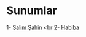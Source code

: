 # Sunumlar

1- [Salim Şahin](https://www.canva.com/design/DAGc_1R8e10/8xkMi-psa-EBTYi-tBwqIA/edit?utm_content=DAGc_1R8e10&utm_campaign=designshare&utm_medium=link2&utm_source=sharebutton)
<br
2- [Habiba](https://www.canva.com/design/DAGc_1bn1Dk/9FXGsNccFRt4Iddeabo09w/edit?utm_content=DAGc_1bn1Dk&utm_campaign=designshare&utm_medium=link2&utm_source=sharebutton)
